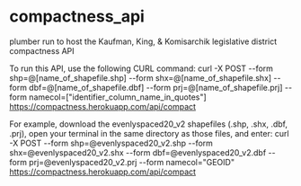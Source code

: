 # compactness_api
plumber run to host the Kaufman, King, & Komisarchik legislative district compactness API

To run this API, use the following CURL command:
curl -X POST --form shp=@[name_of_shapefile.shp] --form shx=@[name_of_shapefile.shx] --form dbf=@[name_of_shapefile.dbf] --form prj=@[name_of_shapefile.prj] --form namecol=["identifier_column_name_in_quotes"] https://compactness.herokuapp.com/api/compact 

For example, download the evenlyspaced20_v2 shapefiles (.shp, .shx, .dbf, .prj), open your terminal in the same directory as those files, and enter:
curl -X POST --form shp=@evenlyspaced20_v2.shp --form shx=@evenlyspaced20_v2.shx --form dbf=@evenlyspaced20_v2.dbf --form prj=@evenlyspaced20_v2.prj --form namecol="GEOID" https://compactness.herokuapp.com/api/compact 

